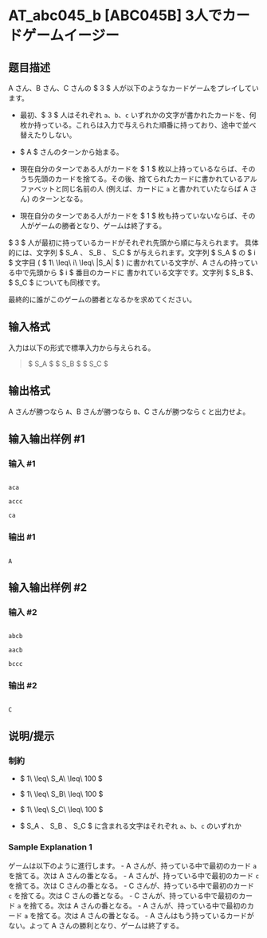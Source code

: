 # AT_abc045_b [ABC045B] 3人でカードゲームイージー

## 题目描述

[problemUrl]: https://atcoder.jp/contests/abc045/tasks/abc045_b

A さん、B さん、C さんの $ 3 $ 人が以下のようなカードゲームをプレイしています。

- 最初、$ 3 $ 人はそれぞれ `a`、`b`、`c` いずれかの文字が書かれたカードを、何枚か持っている。これらは入力で与えられた順番に持っており、途中で並べ替えたりしない。
- $ A $ さんのターンから始まる。
- 現在自分のターンである人がカードを $ 1 $ 枚以上持っているならば、そのうち先頭のカードを捨てる。その後、捨てられたカードに書かれているアルファベットと同じ名前の人 (例えば、カードに `a` と書かれていたならば A さん) のターンとなる。
- 現在自分のターンである人がカードを $ 1 $ 枚も持っていないならば、その人がゲームの勝者となり、ゲームは終了する。

$ 3 $ 人が最初に持っているカードがそれぞれ先頭から順に与えられます。 具体的には、文字列 $ S_A $、$ S_B $、$ S_C $ が与えられます。文字列 $ S_A $ の $ i $ 文字目 ( $ 1\ \leq\ i\ \leq\ |S_A| $ ) に書かれている文字が、A さんの持っている中で先頭から $ i $ 番目のカードに 書かれている文字です。文字列 $ S_B $、 $ S_C $ についても同様です。

最終的に誰がこのゲームの勝者となるかを求めてください。

## 输入格式

入力は以下の形式で標準入力から与えられる。

> $ S_A $ $ S_B $ $ S_C $

## 输出格式

A さんが勝つなら `A`、B さんが勝つなら `B`、C さんが勝つなら `C` と出力せよ。

## 输入输出样例 #1

### 输入 #1

```
aca
accc
ca
```

### 输出 #1

```
A
```

## 输入输出样例 #2

### 输入 #2

```
abcb
aacb
bccc
```

### 输出 #2

```
C
```

## 说明/提示

### 制約

- $ 1\ \leq\ S_A\ \leq\ 100 $
- $ 1\ \leq\ S_B\ \leq\ 100 $
- $ 1\ \leq\ S_C\ \leq\ 100 $
- $ S_A $、$ S_B $、$ S_C $ に含まれる文字はそれぞれ `a`、`b`、`c` のいずれか

### Sample Explanation 1

ゲームは以下のように進行します。 - A さんが、持っている中で最初のカード `a` を捨てる。次は A さんの番となる。 - A さんが、持っている中で最初のカード `c` を捨てる。次は C さんの番となる。 - C さんが、持っている中で最初のカード `c` を捨てる。次は C さんの番となる。 - C さんが、持っている中で最初のカード `a` を捨てる。次は A さんの番となる。 - A さんが、持っている中で最初のカード `a` を捨てる。次は A さんの番となる。 - A さんはもう持っているカードがない。よって A さんの勝利となり、ゲームは終了する。